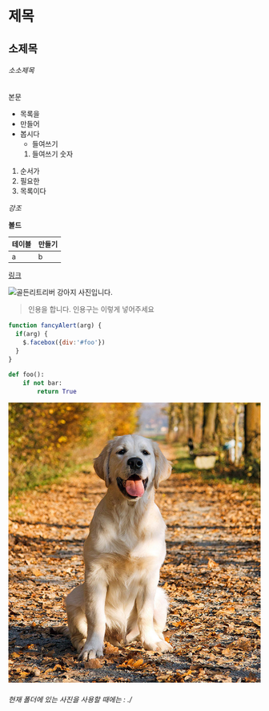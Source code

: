 # 제목
## 소제목
###### 소소제목

본문

* 목록을
* 만들어
* 봅시다
    * 들여쓰기
    1. 들여쓰기 숫자


1. 순서가
2. 필요한
3. 목록이다

*강조*

**볼드**

테이블 | 만들기
----- | -----
a | b

[링크](https://www.notion.so/e1267aa9562844f6a5aae758b71f7b45)

![골든리트리버 강아지 사진입니다.](https://post-phinf.pstatic.net/MjAxNzAyMjJfMTUz/MDAxNDg3NzI5NzkwMDY1.mgpxufcKgeLejjNTgcZAJ8qfsYzbS0Fb754hWflvorQg.RvXPf8rqxZqTAU5zdVX5eNoaiVqk3ym3N-iAP-Wwsxwg.PNG/20170222_111350.png?type=w1200)

> 인용을 합니다. 인용구는 이렇게 넣어주세요

```javascript
function fancyAlert(arg) {
  if(arg) {
    $.facebox({div:'#foo'})
  }
}
```

```python
def foo():
    if not bar:
        return True
```

![강아지](./dog.jpg)
###### 현재 폴더에 있는 사진을 사용할 때에는 : ./
